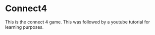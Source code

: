 # Connect4

This is the connect 4 game. This was followed by a youtube tutorial for learning purposes.
